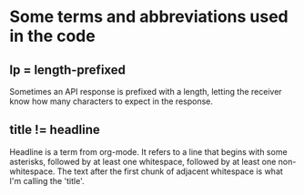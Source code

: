 # Some terms and abbreviations used in the code

## lp = length-prefixed

Sometimes an API response is prefixed with a length, letting the receiver know how many characters to expect in the response.

## title != headline

Headline is a term from org-mode. It refers to a line that begins with some asterisks, followed by at least one whitespace, followed by at least one non-whitespace. The text after the first chunk of adjacent whitespace is what I'm calling the 'title'.
